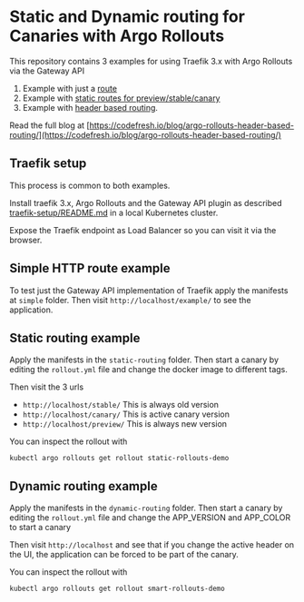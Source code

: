 # Static and Dynamic routing for Canaries with Argo Rollouts

This repository contains 3 examples for using Traefik 3.x with Argo Rollouts
via the Gateway API

1. Example with just a [route](simple) 
2. Example with [static routes for preview/stable/canary](static-routing)
3. Example with [header based routing](dynamic-routing).

Read the full blog at [https://codefresh.io/blog/argo-rollouts-header-based-routing/](https://codefresh.io/blog/argo-rollouts-header-based-routing/)

## Traefik setup

This process is common to both examples.

Install traefik 3.x, Argo Rollouts and the Gateway API plugin as described [traefik-setup/README.md](traefik-setup/README.md) in a local Kubernetes cluster.

Expose the Traefik endpoint as Load Balancer so you can visit it via the browser.

## Simple HTTP route example

To test just the Gateway API implementation of Traefik apply the manifests
at `simple` folder. Then visit `http://localhost/example/` to see the application.

## Static routing example

Apply the manifests in the `static-routing` folder. Then start a canary
by editing the `rollout.yml` file and change the docker image to different tags.

Then visit the 3 urls

* `http://localhost/stable/` This is always old version
* `http://localhost/canary/` This is active canary version
* `http://localhost/preview/` This is always new  version

You can inspect the rollout with

```
kubectl argo rollouts get rollout static-rollouts-demo
```

## Dynamic routing example

Apply the manifests in the `dynamic-routing` folder. Then start a canary
by editing the `rollout.yml` file and change the APP_VERSION and APP_COLOR to start a canary

Then visit `http://localhost` and see that if you change the active header on the UI, the application can be forced to be part of the canary.

You can inspect the rollout with

```
kubectl argo rollouts get rollout smart-rollouts-demo
```




